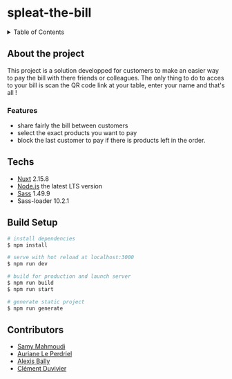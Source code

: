 # spleat-the-bill

<details>
  <summary>Table of Contents</summary>
  <ol>
    <li>
      <a href="#about-the-project">About The Project</a>
      <ul>
        <li><a href="#features">Features</a></li>
      </ul>
    </li>
    <li>
      <a href="#Techs">Techs</a>
    </li>
    <li><a href="#build-setup">Build Setup</a></li>
    <li><a href="#contributors">Contributors</a></li>
  </ol>
</details>

## About the project
This project is a solution developped for customers to make an easier way to pay the bill with there friends or colleagues. The only thing to do to acces to your bill is scan the QR code link at your table, enter your name and that's all !

### Features

- share fairly the bill between customers 
- select the exact products you want to pay
- block the last customer to pay if there is products left in the order.

## Techs

- [Nuxt](https://nuxtjs.org/docs/) 2.15.8
- [Node.js](https://nodejs.org/en/docs/) the latest LTS version
- [Sass](https://sass-lang.com/documentation) 1.49.9
- Sass-loader 10.2.1

## Build Setup

```bash
# install dependencies
$ npm install

# serve with hot reload at localhost:3000
$ npm run dev

# build for production and launch server
$ npm run build
$ npm run start

# generate static project
$ npm run generate
```
## Contributors

- [Samy Mahmoudi](https://github.com/SamyMahmoudi)
- [Auriane Le Perdriel](https://github.com/aleperdriel)
- [Alexis Bally](https://github.com/Alexis-Bally)
- [Clément Duvivier](https://github.com/ClemOurs)

